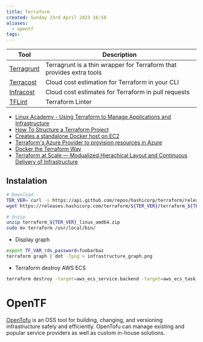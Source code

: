 ```yaml
---
title: Terraform
created: Sunday 23rd April 2023 16:58
aliases:
  - opentf
tags:
---
```



| Tool                                                     | Description                                                          |
| -------------------------------------------------------- | -------------------------------------------------------------------- |
| [Terragrunt](https://github.com/gruntwork-io/terragrunt) | Terragrunt is a thin wrapper for Terraform that provides extra tools |
| [Terracost](https://github.com/cycloidio/terracost)      | Cloud cost estimation for Terraform in your CLI                      |
| [Infracost](https://github.com/infracost/infracost)      | Cloud cost estimates for Terraform in pull requests                  |
| [TFLint](https://github.com/terraform-linters/tflint)                                                         | Terraform Linter                                                                     |

- [Linux Academy - Using Terraform to Manage Applications and Infrastructure](https://github.com/linuxacademy/content-terraform-2021)
- [How To Structure a Terraform Project](https://www.digitalocean.com/community/tutorials/how-to-structure-a-terraform-project)
- [Creates a standalone Docker host on EC2](https://github.com/futurice/terraform-examples/tree/master/aws/aws_ec2_ebs_docker_host)
- [Terraform's Azure Provider to provision resources in Azure](https://github.com/hashicorp/terraform-provider-azurerm/tree/main/examples)
- [Docker the Terraform Way](https://joachim8675309.medium.com/docker-the-terraform-way-a7c16b5f59ed)
- [Terraform at Scale — Modualized Hierachical Layout and Continuous Delivery of Infrastructure](https://faun.pub/terraform-at-scale-modualized-hierachical-layout-cb5dbe5a368d)

## Instalation

```bash
# Download
TER_VER=`curl -s https://api.github.com/repos/hashicorp/terraform/releases/latest | grep tag_name | cut -d: -f2 | tr -d \"\,\v | awk '{$1=$1};1'`
wget https://releases.hashicorp.com/terraform/${TER_VER}/terraform_${TER_VER}_linux_amd64.zip

# Unzip
unzip terraform_${TER_VER}_linux_amd64.zip
sudo mv terraform /usr/local/bin/
```


- Display graph

```bash
export TF_VAR_rds_password=foobarbaz
terraform graph | dot -Tpng > infrastructure_graph.png
```

- Terraform destroy AWS ECS

```bash
terraform destroy -target=aws_ecs_service.backend -target=aws_ecs_task_definition.backend -target=module.vpc.aws_eip.nat -target=aws_lb.lb -target=aws_autoscaling_group.ecs-cluster
```


# OpenTF

[OpenTofu](https://github.com/opentofu/opentofu?tab=readme-ov-file) is an OSS tool for building, changing, and versioning infrastructure safely and efficiently. OpenTofu can manage existing and popular service providers as well as custom in-house solutions.